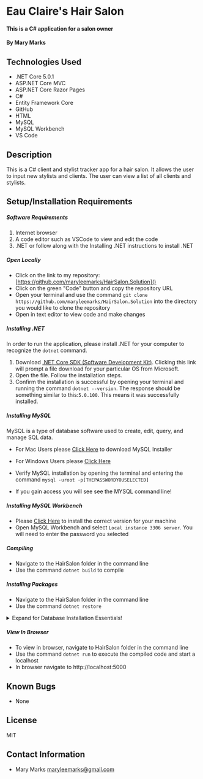 # Eau Claire's Hair Salon 

#### This is a C# application for a salon owner

#### By Mary Marks

## Technologies Used

- .NET Core 5.0.1
- ASP.NET Core MVC
- ASP.NET Core Razor Pages
- C#
- Entity Framework Core
- GitHub
- HTML
- MySQL
- MySQL Workbench
- VS Code

## Description

This is a C# client and stylist tracker app for a hair salon. It allows the user to input new stylists and clients. The user can view a list of all clients and stylists.

## Setup/Installation Requirements

##### Software Requirements

1. Internet browser
2. A code editor such as VSCode to view and edit the code
3. .NET or follow along with the Installing .NET instructions to install .NET

##### Open Locally

- Click on the link to my repository: [https://github.com/maryleemarks/HairSalon.Solution]()
- Click on the green "Code" button and copy the repository URL
- Open your terminal and use the command `git clone https://github.com/maryleemarks/HairSalon.Solution` into the directory you would like to clone the repository
- Open in text editor to view code and make changes

##### Installing .NET

In order to run the application, please install .NET for your computer to recognize the `dotnet` command.

1. Download [.NET Core SDK (Software Development Kit)](https://dotnet.microsoft.com/download/dotnet). Clicking this link will prompt a file download for your particular OS from Microsoft.
2. Open the file. Follow the installation steps.
3. Confirm the installation is successful by opening your terminal and running the command `dotnet --version`. The response should be something similar to this:`5.0.100`. This means it was successfully installed.

##### Installing MySQL

MySQL is a type of database software used to create, edit, query, and manage SQL data.

- For Mac Users please [Click Here](https://dev.mysql.com/downloads/file/?id=484914) to download MySQL Installer
- For Windows Users please [Click Here](https://dev.mysql.com/downloads/file/?id=484919)

- Verify MySQL installation by opening the terminal and entering the command `mysql -uroot -p[THEPASSWORDYOUSELECTED]`
- If you gain access you will see see the MYSQL command line!

##### Installing MySQL Workbench

- Please [Click Here](https://dev.mysql.com/downloads/workbench/) to install the correct version for your machine
- Open MySQL Workbench and select `Local instance 3306 server`. You will need to enter the password you selected

##### Compiling

- Navigate to the HairSalon folder in the command line
- Use the command `dotnet build` to compile

##### Installing Packages

- Navigate to the HairSalon folder in the command line
- Use the command `dotnet restore`

<details>

  <summary>Expand for Database Installation Essentials!</summary>

### Import Database Using MySQL Workbench

- Open MySQL Workbench
- In the Admin Tab under Management Click on Data Import
- Select `Import from Self-Contained File` and navigate to HairSalon.Solution/hr_williams.sql
- Under `Default Scheme to be Imported To` select the `New` Button
- Enter a name for your database, click *ok*
- Click `Start Import`


### Database Connection

Create a connection string to connect the database to the web application

1. Create a file in the root directory called `appsettings.json`
2. Add the code below:

```
{
  "ConnectionStrings": {
      "DefaultConnection": "Server=localhost;Port=3306;database=[YOUR-DATABASE-NAME-HERE];uid=[YOUR-USERNAME-HERE];pwd=[YOUR-PASSWORD-HERE];"
  }
}
```

- Update all the information above in the square brackets. If you named the database the same name as the .sql file that was imported, then `database =` should be `hr_williams`. Change the server, port, and uid if necessary.



</details>

##### View In Browser

- To view in browser, navigate to HairSalon folder in the command line
- Use the command `dotnet run` to execute the compiled code and start a localhost
- In browser navigate to http://localhost:5000

## Known Bugs

* None

## License

MIT

## Contact Information

* Mary Marks <maryleemarks@gmail.com>
